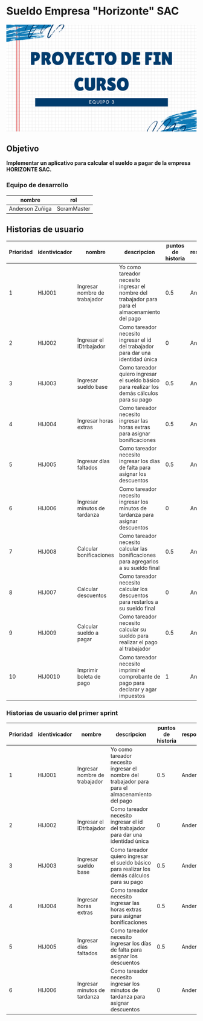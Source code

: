 # Sueldo Empresa "Horizonte" SAC
<img src="images/PRESENTACION%20PFC.png" width=600>

## Objetivo 
**Implementar un aplicativo para calcular el sueldo a pagar de la empresa HORIZONTE SAC.**

### Equipo de desarrollo
nombre|rol
------|----
Anderson Zuñiga|ScramMaster

## Historias de usuario
Prioridad | identivicador|  nombre | descripcion | puntos de historia | responsable
----------|-------------| ---------|-------------|------------|--------
1 | HIJ001 | Ingresar nombre de trabajador | Yo como tareador necesito ingresar el nombre del trabajador para para el almacenamiento del pago | 0.5 | Anderson
2 | HIJ002 | Ingresar el IDtrbajador |Como tareador necesito ingresar el id del trabajador para dar una identidad única | 0 | Anderson 
3 | HIJ003 | Ingresar sueldo base | Como tareador quiero ingresar el sueldo básico para realizar los demás cálculos para su pago | 0.5 | Anderson 
4 | HIJ004 | Ingresar horas extras | Como tareador necesito ingresar las horas extras para asignar bonificaciones | 0.5 | Anderson 
5 | HIJ005 | Ingresar días faltados | Como tareador necesito ingresar los días de falta para asignar los descuentos | 0.5 | Anderson 
6 | HIJ006 | Ingresar minutos de tardanza | Como tareador necesito ingresar los minutos de tardanza para asignar descuentos | 0 | Anderson
7 | HIJ008 | Calcular bonificaciones | Como tareador necesito calcular las bonificaciones para agregarlos a su sueldo final | 0.5 | Anderson
8 | HIJ007 | Calcular descuentos | Como tareador necesito calcular los descuentos para restarlos a su sueldo final | 0 | Anderson
9 | HIJ009 | Calcular sueldo a pagar | Como tareador necesito calcular su sueldo para realizar el pago al trabajador | 0.5 | Anderson 
10 | HIJ0010 | Imprimir boleta de pago | Como tareador necesito imprimir el comprobante de pago para declarar y agar impuestos | 1 | Anderson

### Historias de usuario del primer sprint
Prioridad | identivicador |  nombre | descripcion | puntos de historia | responsable
----------|---------------| -------|-------------|------------|--------
1 | HIJ001 | Ingresar nombre de trabajador | Yo como tareador necesito ingresar el nombre del trabajador para para el almacenamiento del pago | 0.5 | Anderson
2 | HIJ002 | Ingresar el IDtrbajador |Como tareador necesito ingresar el id del trabajador para dar una identidad única | 0 | Anderson 
3 | HIJ003 | Ingresar sueldo base | Como tareador quiero ingresar el sueldo básico para realizar los demás cálculos para su pago | 0.5 | Anderson 
4 | HIJ004 | Ingresar horas extras | Como tareador necesito ingresar las horas extras para asignar bonificaciones | 0.5 | Anderson 
5 | HIJ005 | Ingresar días faltados | Como tareador necesito ingresar los días de falta para asignar los descuentos | 0.5 | Anderson 
6 | HIJ006 | Ingresar minutos de tardanza | Como tareador necesito ingresar los minutos de tardanza para asignar descuentos | 0 | Anderson

